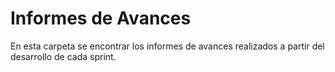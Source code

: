 # Informes de Avances

En esta carpeta se encontrar los informes de avances realizados a partir del desarrollo de cada sprint.
